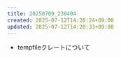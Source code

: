 ```yaml
---
title: 20250709_230404
created: 2025-07-12T14:20:24+09:00
updated: 2025-07-12T14:20:33+09:00
---
```


- tempfileクレートについて
